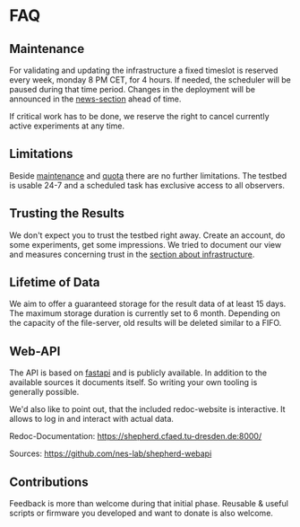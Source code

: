 # FAQ

## Maintenance

For validating and updating the infrastructure a fixed timeslot is reserved every week, monday 8 PM CET, for 4 hours.
If needed, the scheduler will be paused during that time period.
Changes in the deployment will be announced in the [news-section](./news) ahead of time.

If critical work has to be done, we reserve the right to cancel currently active experiments at any time.

## Limitations

Beside [maintenance](#maintenance) and [quota](/content/access.md#quota) there are no further limitations.
The testbed is usable 24-7 and a scheduled task has exclusive access to all observers.

## Trusting the Results

We don't expect you to trust the testbed right away.
Create an account, do some experiments, get some impressions.
We tried to document our view and measures concerning trust in the [section about infrastructure](/content/infrastructure.md#building-a-chain-of-trust).

## Lifetime of Data

We aim to offer a guaranteed storage for the result data of at least 15 days.
The maximum storage duration is currently set to 6 month.
Depending on the capacity of the file-server, old results will be deleted similar to a FIFO.

## Web-API

The API is based on [fastapi](https://github.com/fastapi/fastapi) and is publicly available.
In addition to the available sources it documents itself.
So writing your own tooling is generally possible.

We'd also like to point out, that the included redoc-website is interactive.
It allows to log in and interact with actual data.

Redoc-Documentation: <https://shepherd.cfaed.tu-dresden.de:8000/>

Sources: <https://github.com/nes-lab/shepherd-webapi>

## Contributions

Feedback is more than welcome during that initial phase. Reusable & useful scripts or firmware you developed and want to donate is also welcome.
